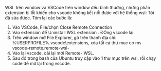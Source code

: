WSL trên window và VSCode trên window đều bình thường, nhưng phần extension bị lỗi khiến cho vscode không kết nối được với hệ thống wsl: 
Tôi đã sửa được. Tóm lại các bước là:
1. Vào VSCode, File/chọn Close Remote Connection
2. Vào extension để Uninstall WSL extension . ĐÓng vscode lại.
3. Trên window mở File Explorer, gõ trên thanh địa chỉ: %USERPROFILE%\.vscode\extensions, xóa tất cả thư mục có ms-vscode-remote.remote-wsl-
4. Vào lại vscode, cài lại mới Remote- WSL.
5. Sau đó trong bash của Ubuntu truy cập vào 1 thư mục trên wsl, rồi chạy code để mở lại trong vscode.